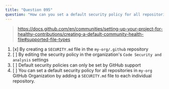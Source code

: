 ```yaml
---
title: "Question 095"
question: "How can you set a default security policy for all repositories in `my-org` GitHub Organization?"
---
```


> https://docs.github.com/en/communities/setting-up-your-project-for-healthy-contributions/creating-a-default-community-health-file#supported-file-types
1. [x] By creating a `SECURITY.md` file in the `my-org/.github` repository
1. [ ] By editing the security policy in the organization's `Code Security and analysis` settings
1. [ ] Default security policies can only be set by GitHub support
1. [ ] You can set a default security policy for all repositories in `my-org` GitHub Organization by adding a `SECURITY.md` file to each individual repository.
